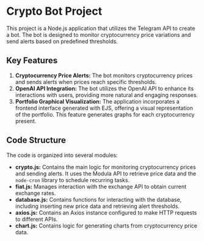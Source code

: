 # Crypto Bot Project

This project is a Node.js application that utilizes the Telegram API to create a bot. The bot is designed to monitor cryptocurrency price variations and send alerts based on predefined thresholds.

## Key Features

1. **Cryptocurrency Price Alerts:** The bot monitors cryptocurrency prices and sends alerts when prices reach specific thresholds.
2. **OpenAI API Integration:** The bot utilizes the OpenAI API to enhance its interactions with users, providing more natural and engaging responses.
3. **Portfolio Graphical Visualization:** The application incorporates a frontend interface generated with EJS, offering a visual representation of the portfolio. This feature generates graphs for each cryptocurrency present.

## Code Structure

The code is organized into several modules:

- **crypto.js:** Contains the main logic for monitoring cryptocurrency prices and sending alerts. It uses the Modula API to retrieve price data and the `node-cron` library to schedule recurring tasks.
- **fiat.js:** Manages interaction with the exchange API to obtain current exchange rates.
- **database.js:** Contains functions for interacting with the database, including inserting new price data and retrieving alert thresholds.
- **axios.js:** Contains an Axios instance configured to make HTTP requests to different APIs.
- **chart.js:** Contains logic for generating charts from cryptocurrency price data.
